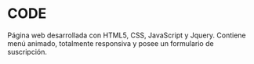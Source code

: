 # CODE

Página web desarrollada con HTML5, CSS, JavaScript y Jquery. Contiene menú animado, totalmente responsiva y posee un formulario de suscripción.
